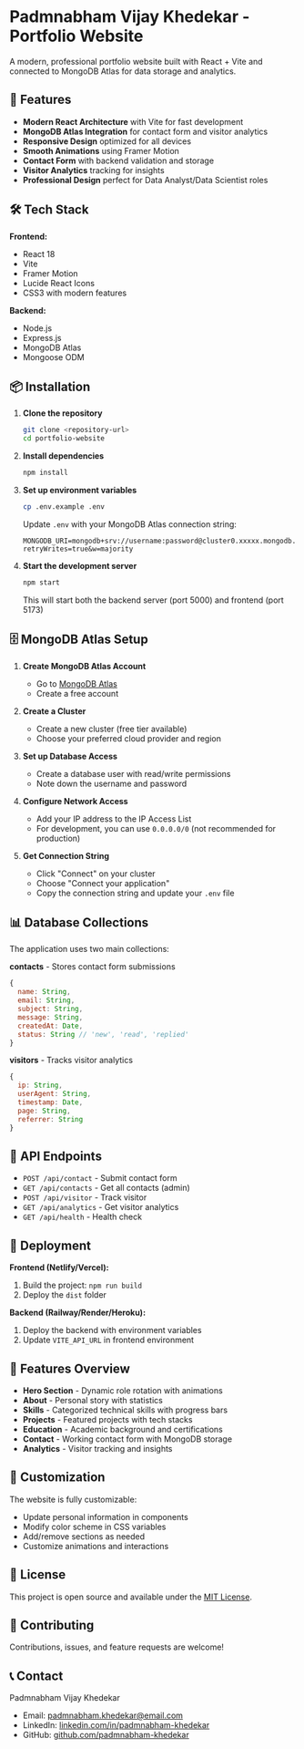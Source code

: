 # Padmnabham Vijay Khedekar - Portfolio Website

A modern, professional portfolio website built with React + Vite and connected to MongoDB Atlas for data storage and analytics.

## 🚀 Features

- **Modern React Architecture** with Vite for fast development
- **MongoDB Atlas Integration** for contact form and visitor analytics
- **Responsive Design** optimized for all devices
- **Smooth Animations** using Framer Motion
- **Contact Form** with backend validation and storage
- **Visitor Analytics** tracking for insights
- **Professional Design** perfect for Data Analyst/Data Scientist roles

## 🛠 Tech Stack

**Frontend:**
- React 18
- Vite
- Framer Motion
- Lucide React Icons
- CSS3 with modern features

**Backend:**
- Node.js
- Express.js
- MongoDB Atlas
- Mongoose ODM

## 📦 Installation

1. **Clone the repository**
   ```bash
   git clone <repository-url>
   cd portfolio-website
   ```

2. **Install dependencies**
   ```bash
   npm install
   ```

3. **Set up environment variables**
   ```bash
   cp .env.example .env
   ```
   
   Update `.env` with your MongoDB Atlas connection string:
   ```
   MONGODB_URI=mongodb+srv://username:password@cluster0.xxxxx.mongodb.net/portfolio?retryWrites=true&w=majority
   ```

4. **Start the development server**
   ```bash
   npm start
   ```
   
   This will start both the backend server (port 5000) and frontend (port 5173)

## 🗄 MongoDB Atlas Setup

1. **Create MongoDB Atlas Account**
   - Go to [MongoDB Atlas](https://www.mongodb.com/atlas)
   - Create a free account

2. **Create a Cluster**
   - Create a new cluster (free tier available)
   - Choose your preferred cloud provider and region

3. **Set up Database Access**
   - Create a database user with read/write permissions
   - Note down the username and password

4. **Configure Network Access**
   - Add your IP address to the IP Access List
   - For development, you can use `0.0.0.0/0` (not recommended for production)

5. **Get Connection String**
   - Click "Connect" on your cluster
   - Choose "Connect your application"
   - Copy the connection string and update your `.env` file

## 📊 Database Collections

The application uses two main collections:

**contacts** - Stores contact form submissions
```javascript
{
  name: String,
  email: String,
  subject: String,
  message: String,
  createdAt: Date,
  status: String // 'new', 'read', 'replied'
}
```

**visitors** - Tracks visitor analytics
```javascript
{
  ip: String,
  userAgent: String,
  timestamp: Date,
  page: String,
  referrer: String
}
```

## 🔧 API Endpoints

- `POST /api/contact` - Submit contact form
- `GET /api/contacts` - Get all contacts (admin)
- `POST /api/visitor` - Track visitor
- `GET /api/analytics` - Get visitor analytics
- `GET /api/health` - Health check

## 🚀 Deployment

**Frontend (Netlify/Vercel):**
1. Build the project: `npm run build`
2. Deploy the `dist` folder

**Backend (Railway/Render/Heroku):**
1. Deploy the backend with environment variables
2. Update `VITE_API_URL` in frontend environment

## 📱 Features Overview

- **Hero Section** - Dynamic role rotation with animations
- **About** - Personal story with statistics
- **Skills** - Categorized technical skills with progress bars
- **Projects** - Featured projects with tech stacks
- **Education** - Academic background and certifications
- **Contact** - Working contact form with MongoDB storage
- **Analytics** - Visitor tracking and insights

## 🎨 Customization

The website is fully customizable:
- Update personal information in components
- Modify color scheme in CSS variables
- Add/remove sections as needed
- Customize animations and interactions

## 📄 License

This project is open source and available under the [MIT License](LICENSE).

## 🤝 Contributing

Contributions, issues, and feature requests are welcome!

## 📞 Contact

Padmnabham Vijay Khedekar
- Email: padmnabham.khedekar@email.com
- LinkedIn: [linkedin.com/in/padmnabham-khedekar](https://linkedin.com/in/padmnabham-khedekar)
- GitHub: [github.com/padmnabham-khedekar](https://github.com/padmnabham-khedekar)